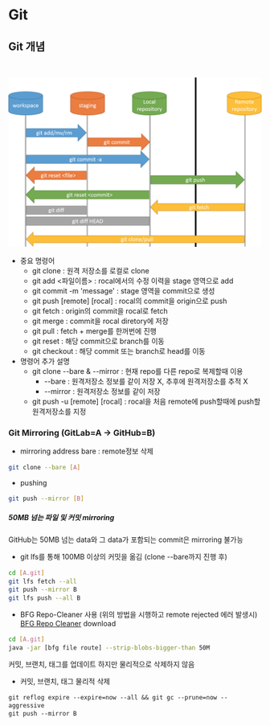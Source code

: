 # Git

## Git 개념
<br>

![git_repo](./img/git_repo.png)

- 중요 명령어
    + git clone : 원격 저장소를 로컬로 clone
    + git add <파일이름> : rocal에서의 수정 이력을 stage 영역으로 add
    + git commit -m 'message' : stage 영역을 commit으로 생성
    + git push [remote] [rocal] : rocal의 commit을 origin으로 push
    + git fetch : origin의 commit을 rocal로 fetch
    + git merge : commit을 rocal diretory에 저장
    + git pull : fetch + merge를 한꺼번에 진행
    + git reset : 해당 commit으로 branch를 이동
    + git checkout : 해당 commit 또는 branch로 head를 이동
- 명령어 추가 설명
    + git clone --bare & --mirror : 현재 repo를 다른 repo로 복제할때 이용
        * --bare : 원격저장소 정보를 같이 저장 X, 추후에 원격저장소를 추적 X
        * --mirror : 원격저장소 정보를 같이 저장
    + git push -u [remote] [rocal] : rocal을 처음 remote에 push할때에 push할 원격저장소를 지정


### Git Mirroring (GitLab=A -> GitHub=B)
- mirroring address bare : remote정보 삭제
```bash
git clone --bare [A]
```
- pushing
```bash
git push --mirror [B]
```

##### 50MB 넘는 파일 및 커밋 mirroring
GitHub는 50MB 넘는 data와 그 data가 포함되는 commit은 mirroring 불가능

- git lfs를 통해 100MB 이상의 커밋을 옮김 (clone --bare까지 진행 후)
```bash
cd [A.git]
git lfs fetch --all
git push --mirror B
git lfs push --all B
```
- BFG Repo-Cleaner 사용 (위의 방법을 시행하고 remote rejected 에러 발생시)
[BFG Repo Cleaner](https://rtyley.github.io/bfg-repo-cleaner/) download
```bash
cd [A.git]
java -jar [bfg file route] --strip-blobs-bigger-than 50M
```
커밋, 브랜치, 태그를 업데이트 하지만 물리적으로 삭제하지 않음
- 커밋, 브랜치, 태그 물리적 삭제
```
git reflog expire --expire=now --all && git gc --prune=now --aggressive
git push --mirror B
```

